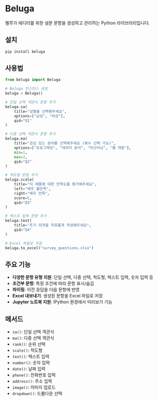 # Beluga

벨루가 에디터를 위한 설문 문항을 생성하고 관리하는 Python 라이브러리입니다.

## 설치

```bash
pip install beluga
```

## 사용법

```python
from beluga import Beluga

# Beluga 인스턴스 생성
beluga = Beluga()

# 단일 선택 객관식 문항 추가
beluga.sa(
    title="성별을 선택해주세요",
    options=["남성", "여성"],
    qid="Q1"
)

# 다중 선택 객관식 문항 추가
beluga.ma(
    title="관심 있는 분야를 선택해주세요 (복수 선택 가능)",
    options=["프로그래밍", "데이터 분석", "머신러닝", "웹 개발"],
    min=1,
    max=3,
    qid="Q2"
)

# 척도형 문항 추가
beluga.scale(
    title="이 제품에 대한 만족도를 평가해주세요",
    left="매우 불만족",
    right="매우 만족",
    score=5,
    qid="Q3"
)

# 텍스트 입력 문항 추가
beluga.text(
    title="추가 의견을 자유롭게 작성해주세요",
    qid="Q4"
)

# Excel 파일로 저장
beluga.to_excel("survey_questions.xlsx")
```

## 주요 기능

- **다양한 문항 유형 지원**: 단일 선택, 다중 선택, 척도형, 텍스트 입력, 숫자 입력 등
- **조건부 문항**: 특정 조건에 따라 문항 표시/숨김
- **파이핑**: 이전 응답을 다음 문항에 반영
- **Excel 내보내기**: 생성된 문항을 Excel 파일로 저장
- **Jupyter 노트북 지원**: IPython 환경에서 미리보기 기능

## 메서드

- `sa()`: 단일 선택 객관식
- `ma()`: 다중 선택 객관식
- `rank()`: 순위 선택
- `scale()`: 척도형
- `text()`: 텍스트 입력
- `number()`: 숫자 입력
- `date()`: 날짜 입력
- `phone()`: 전화번호 입력
- `address()`: 주소 입력
- `image()`: 이미지 업로드
- `dropdown()`: 드롭다운 선택
